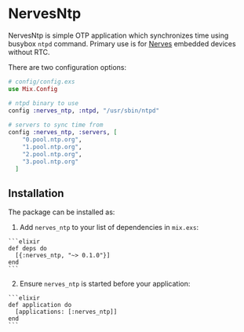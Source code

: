 # NervesNtp

NervesNtp is simple OTP application which synchronizes time using busybox `ntpd` command. Primary use is for [Nerves](http://nerves-project.org) embedded devices without RTC.

There are two configuration options:

```elixir
# config/config.exs
use Mix.Config

# ntpd binary to use
config :nerves_ntp, :ntpd, "/usr/sbin/ntpd"
 
# servers to sync time from
config :nerves_ntp, :servers, [
    "0.pool.ntp.org",
    "1.pool.ntp.org", 
    "2.pool.ntp.org", 
    "3.pool.ntp.org"
  ]
```

## Installation

The package can be installed as:

  1. Add `nerves_ntp` to your list of dependencies in `mix.exs`:

    ```elixir
    def deps do
      [{:nerves_ntp, "~> 0.1.0"}]
    end
    ```

  2. Ensure `nerves_ntp` is started before your application:

    ```elixir
    def application do
      [applications: [:nerves_ntp]]
    end
    ```

